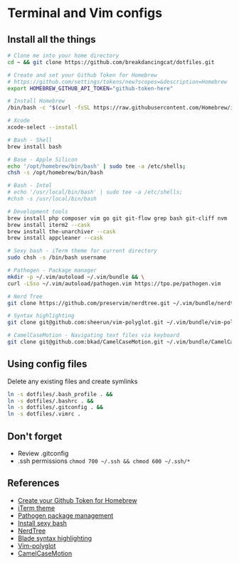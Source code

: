 # Terminal and Vim configs

## Install all the things
```bash
# Clone me into your home directory
cd ~ && git clone https://github.com/breakdancingcat/dotfiles.git

# Create and set your Github Token for Homebrew
# https://github.com/settings/tokens/new?scopes=&description=Homebrew
export HOMEBREW_GITHUB_API_TOKEN="github-token-here"

# Install Homebrew 
/bin/bash -c "$(curl -fsSL https://raw.githubusercontent.com/Homebrew/install/HEAD/install.sh)"

# Xcode
xcode-select --install

# Bash - Shell
brew install bash

# Base - Apple Silicon
echo '/opt/homebrew/bin/bash' | sudo tee -a /etc/shells;
chsh -s /opt/homebrew/bin/bash

# Bash - Intel
# echo '/usr/local/bin/bash' | sudo tee -a /etc/shells;
#chsh -s /usr/local/bin/bash

# Development tools
brew install php composer vim go git git-flow grep bash git-cliff nvm
brew install iterm2 --cask
brew install the-unarchiver --cask
brew install appcleaner --cask

# Sexy bash - iTerm theme for current directory
sudo chsh -s /bin/bash username

# Pathogen - Package manager
mkdir -p ~/.vim/autoload ~/.vim/bundle && \
curl -LSso ~/.vim/autoload/pathogen.vim https://tpo.pe/pathogen.vim

# Nerd Tree
git clone https://github.com/preservim/nerdtree.git ~/.vim/bundle/nerdtree

# Syntax highlighting
git clone git@github.com:sheerun/vim-polyglot.git ~/.vim/bundle/vim-polyglot

# CamelCaseMotion - Navigating text files via keyboard
git clone git@github.com:bkad/CamelCaseMotion.git ~/.vim/bundle/CamelCaseMotion

```

## Using config files
Delete any existing files and create symlinks 
```bash
ln -s dotfiles/.bash_profile . &&
ln -s dotfiles/.bashrc . &&
ln -s dotfiles/.gitconfig . &&
ln -s dotfiles/.vimrc .
```

## Don't forget
* Review .gitconfig
* .ssh permissions `chmod 700 ~/.ssh && chmod 600 ~/.ssh/*`


## References
* [Create your Github Token for Homebrew](https://github.com/settings/tokens/new?scopes=&description=Homebrew)
* [iTerm theme](https://github.com/Murderlon/cyberpunk-iterm)
* [Pathogen package management](https://github.com/tpope/vim-pathogen) 
* [Install sexy bash](https://github.com/twolfson/sexy-bash-prompt) 
* [NerdTree](https://github.com/preservim/nerdtree)
* [Blade syntax highlighting](https://github.com/jwalton512/vim-blade)
* [Vim-polyglot](https://github.com/sheerun/vim-polyglot)
* [CamelCaseMotion](https://github.com/bkad/CamelCaseMotion)
